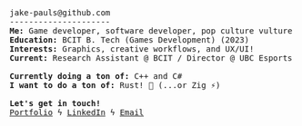 <pre>
jake-pauls@github.com
---------------------
<b>Me:</b> Game developer, software developer, pop culture vulture
<b>Education:</b> BCIT B. Tech (Games Development) (2023)
<b>Interests:</b> Graphics, creative workflows, and UX/UI!
<b>Current:</b> Research Assistant @ BCIT / Director @ UBC Esports Association 🚀

<b>Currently doing a ton of:</b> C++ and C#
<b>I want to do a ton of:</b> Rust! 🦀 (...or Zig ⚡)

<b>Let's get in touch!</b>
<a href="https://jakepauls.dev">Portfolio</a> ϟ <a href="https://linkedin.com/in/jake-pauls/">LinkedIn</a> ϟ <a href="mailto:jakepauls99@gmail.com">Email</a>
</pre>
